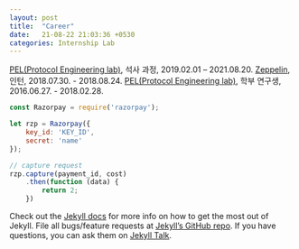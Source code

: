 ```yaml
---
layout: post
title:  "Career"
date:   21-08-22 21:03:36 +0530
categories: Internship Lab
---
```


[PEL(Protocol Engineering lab)], 석사 과정, 2019.02.01 – 2021.08.20.
[Zeppelin], 인턴, 2018.07.30. - 2018.08.24.
[PEL(Protocol Engineering lab)], 학부 연구생, 2016.06.27. - 2018.02.28.

```javascript
const Razorpay = require('razorpay');

let rzp = Razorpay({
	key_id: 'KEY_ID',
	secret: 'name'
});

// capture request
rzp.capture(payment_id, cost)
	.then(function (data) {
		return 2;
	})
```

Check out the [Jekyll docs][jekyll-docs] for more info on how to get the most out of Jekyll. File all bugs/feature requests at [Jekyll’s GitHub repo][jekyll-gh]. If you have questions, you can ask them on [Jekyll Talk][jekyll-talk].

[jekyll-docs]: https://jekyllrb.com/docs/home
[jekyll-gh]:   https://github.com/jekyll/jekyll
[jekyll-talk]: https://talk.jekyllrb.com/
[PEL(Protocol Engineering lab)]: http://pel.sejong.ac.kr/wordpress/
[Zeppelin]: https://zeppelin.apache.org/ 
